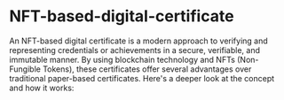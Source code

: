 # NFT-based-digital-certificate
An NFT-based digital certificate is a modern approach to verifying and representing credentials or achievements in a secure, verifiable, and immutable manner. By using blockchain technology and NFTs (Non-Fungible Tokens), these certificates offer several advantages over traditional paper-based certificates. Here's a deeper look at the concept and how it works:
